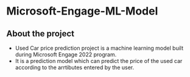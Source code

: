 # Microsoft-Engage-ML-Model

<h2>About the project</h2>
<ul>
  <li>Used Car price prediction project is a machine learning model built during Microsoft Engage 2022 program.</li>
  <li>It is a prediction model which can predict the price of the used car according to the arrtibutes entered by the user.</li>
</ul>
